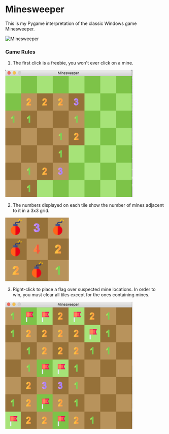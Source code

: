 # Minesweeper

This is my Pygame interpretation of the classic Windows game Minesweeper.

![Minesweeper](images/Minesweeper.gif)

### Game Rules
1. The first click is a freebie, you won't ever click on a mine.

<img src="images/openingMove.png" width="400" height="400"/>


2. The numbers displayed on each tile show the number of mines adjacent to it in a 3x3 grid. 
<img src="images/openedGrid.png" width="200" height="200"/>


3. Right-click to place a flag over suspected mine locations. In order to win, you must clear all tiles except for the ones containing mines.   

<img src="images/placeFlags.png" width="400" height="400"/>

